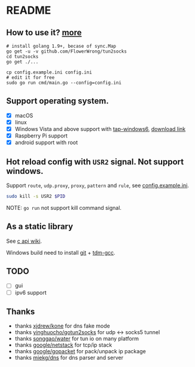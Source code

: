 # README

## How to use it? [more](https://github.com/FlowerWrong/tun2socks/wiki)

```
# install golang 1.9+, becase of sync.Map
go get -u -v github.com/FlowerWrong/tun2socks
cd tun2socks
go get ./...

cp config.example.ini config.ini
# edit it for free
sudo go run cmd/main.go --config=config.ini
```

## Support operating system.

* [x] macOS
* [x] linux
* [x] Windows Vista and above support with [tap-windows6](https://github.com/OpenVPN/tap-windows6), [download link](https://openvpn.net/index.php/open-source/downloads.html)
* [x] Raspberry Pi support
* [x] android support with root

## Hot reload config with `USR2` signal. Not support windows.

Support `route`, `udp.proxy`, `proxy`, `pattern` and `rule`, see [config.example.ini](https://github.com/FlowerWrong/tun2socks/blob/master/config.example.ini).

```bash
sudo kill -s USR2 $PID
```

NOTE: `go run` not support kill command signal.

## As a static library

See [c api wiki](https://github.com/FlowerWrong/tun2socks/wiki/c-api).

Windows build need to install [git](https://git-scm.com/download) + [tdm-gcc](http://tdm-gcc.tdragon.net/download).

## TODO

* [ ] gui
* [ ] ipv6 support

## Thanks

* thanks [xjdrew/kone](https://github.com/xjdrew/kone) for dns fake mode
* thanks [yinghuocho/gotun2socks](https://github.com/yinghuocho/gotun2socks) for udp <-> socks5 tunnel
* thanks [songgao/water](https://github.com/songgao/water) for tun io on many platform
* thanks [google/netstack](https://github.com/google/netstack) for tcp/ip stack
* thanks [google/gopacket](https://github.com/google/gopacket) for pack/unpack ip package
* thanks [miekg/dns](https://github.com/miekg/dns) for dns parser and server
